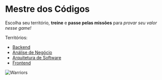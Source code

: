 # Mestre dos Códigos

Escolha seu território, **treine** e **passe pelas missões** para *provar seu valor nesse game!*

Territórios:

* [Backend](dotnet.md)
* [Análise de Negócio](analise-negocio.md)
* [Arquitetura de Software](arquitetura.md)
* [Frontend](frontend.md)

![Warriors](https://github.com/db1global/mestre-dos-codigos/blob/master/docs/img/home-warriors.jpg?raw=true)

